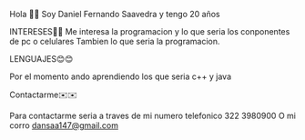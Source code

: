 Hola 👋👋
Soy Daniel Fernando Saavedra y tengo 20 años

INTERESES🤔🤔
Me interesa la programacion y lo que seria los conponentes de pc o celulares
Tambien lo que seria la programacion.

LENGUAJES😊😊

Por el momento ando aprendiendo los que seria c++ y java

Contactarme✉️✉️

Para contactarme seria a traves de mi numero telefonico 322 3980900
O mi corro dansaa147@gmail.com
